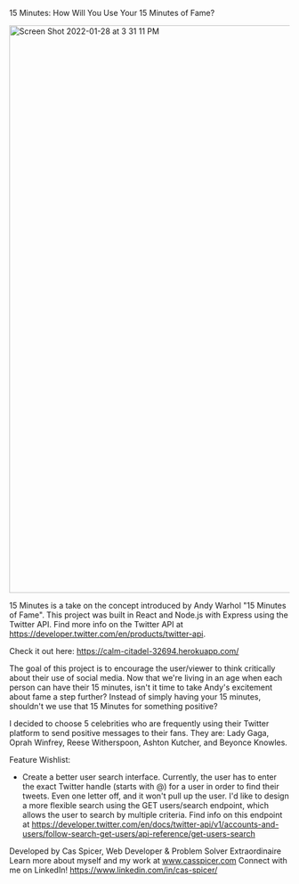 
15 Minutes: How Will You Use Your 15 Minutes of Fame?

<img width="1019" alt="Screen Shot 2022-01-28 at 3 31 11 PM" src="https://user-images.githubusercontent.com/79177146/151635564-ce514f99-1061-4100-a5bd-a9ca63a94a0e.png">

15 Minutes is a take on the concept introduced by Andy Warhol "15 Minutes of Fame". This project was built in React and Node.js with Express using the Twitter API.  Find more info on the Twitter API at https://developer.twitter.com/en/products/twitter-api.  

Check it out here: https://calm-citadel-32694.herokuapp.com/

The goal of this project is to encourage the user/viewer to think critically about their use of social media.  Now that we're living in an age when each person can have their 15 minutes, isn't it time to take Andy's excitement about fame a step further?  Instead of simply having your 15 minutes, shouldn't we use that 15 Minutes for something positive?   

I decided to choose 5 celebrities who are frequently using their Twitter platform to send positive messages to their fans.  They are: Lady Gaga, Oprah Winfrey, Reese Witherspoon, Ashton Kutcher, and Beyonce Knowles. 

Feature Wishlist:
- Create a better user search interface. Currently, the user has to enter the exact Twitter handle (starts with @) for a user in order to find their tweets.  Even one letter off, and it won't pull up the user.  I'd like to design a more flexible search using the GET users/search endpoint, which allows the user to search by multiple criteria.  Find info on this endpoint at https://developer.twitter.com/en/docs/twitter-api/v1/accounts-and-users/follow-search-get-users/api-reference/get-users-search

Developed by Cas Spicer, Web Developer & Problem Solver Extraordinaire
Learn more about myself and my work at www.casspicer.com
Connect with me on LinkedIn! https://www.linkedin.com/in/cas-spicer/
